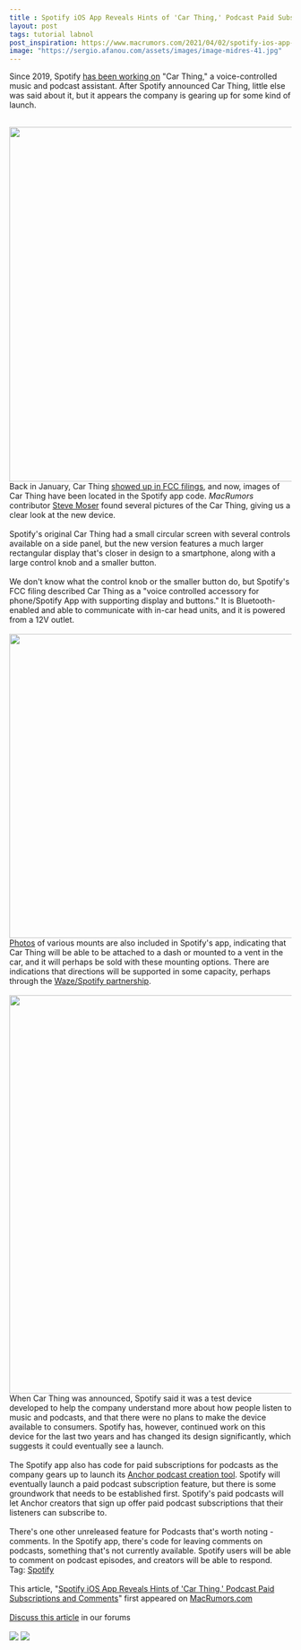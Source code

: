 ```yaml
---
title : Spotify iOS App Reveals Hints of 'Car Thing,' Podcast Paid Subscriptions and Comments
layout: post
tags: tutorial labnol
post_inspiration: https://www.macrumors.com/2021/04/02/spotify-ios-app-car-thing-images/
image: "https://sergio.afanou.com/assets/images/image-midres-41.jpg"
---
```


Since 2019, Spotify <a href="https://newsroom.spotify.com/2019-05-17/5-things-to-know-about-spotifys-latest-test/">has been working on</a> "Car Thing," a voice-controlled music and podcast assistant. After Spotify announced Car Thing, little else was said about it, but it appears the company is gearing up for some kind of launch.
<br/>

<br/>
<img src="https://images.macrumors.com/article-new/2021/04/spotify-car-thing.jpg" alt="" width="1125" height="633" class="aligncenter size-full wp-image-792168" />
<br/>
Back in January, Car Thing <a href="https://www.theverge.com/2021/1/14/22231876/spotify-car-thing-fcc-design-screen-pictures-photos">showed up in FCC filings</a>, and now, images of Car Thing have been located in the Spotify app code. <em>MacRumors</em> contributor <a href="https://twitter.com/SteveMoser">Steve Moser</a> found several pictures of the Car Thing, giving us a clear look at the new device.
<br/>

<br/>
Spotify's original Car Thing had a small circular screen with several controls available on a side panel, but the new version features a much larger rectangular display that's closer in design to a smartphone, along with a large control knob and a smaller button.
<br/>

<br/>
We don't know what the control knob or the smaller button do, but Spotify's FCC filing described Car Thing as a "voice controlled accessory for phone/Spotify App with supporting display and buttons." It is Bluetooth-enabled and able to communicate with in-car head units, and it is powered from a 12V outlet.
<br/>

<br/>
<img src="https://images.macrumors.com/article-new/2021/04/spotify-car-thing-2.jpg" alt="" width="750" height="543" class="aligncenter size-full wp-image-792169" />
<br/>
<a href="https://www.macrumors.com/guide/photos/">Photos</a> of various mounts are also included in Spotify's app, indicating that Car Thing will be able to be attached to a dash or mounted to a vent in the car, and it will perhaps be sold with these mounting options. There are indications that directions will be supported in some capacity, perhaps through the <a href="https://www.cnet.com/news/spotify-waze-driving-directions-playlist-integrations/">Waze/Spotify partnership</a>.
<br/>

<br/>
<img src="https://images.macrumors.com/article-new/2021/04/spotify-car-thing-3.jpg" alt="" width="750" height="711" class="aligncenter size-full wp-image-792170" />
<br/>
When Car Thing was announced, Spotify said it was a test device developed to help the company understand more about how people listen to music and podcasts, and that there were no plans to make the device available to consumers. Spotify has, however, continued work on this device for the last two years and has changed its design significantly, which suggests it could eventually see a launch.
<br/>

<br/>
The Spotify app also has code for paid subscriptions for podcasts as the company gears up to launch its <a href="https://techcrunch.com/2021/02/22/spotify-to-test-paid-podcast-subscriptions-this-spring-via-new-anchor-feature/">Anchor podcast creation tool</a>. Spotify will eventually launch a paid podcast subscription feature, but there is some groundwork that needs to be established first. Spotify's paid podcasts will let Anchor creators that sign up offer paid podcast subscriptions that their listeners can subscribe to.
<br/>

<br/>
There's one other unreleased feature for Podcasts that's worth noting - comments. In the Spotify app, there's code for leaving comments on podcasts, something that's not currently available. Spotify users will be able to comment on podcast episodes, and creators will be able to respond.<div class="linkback">Tag: <a href="https://www.macrumors.com/guide/spotify/">Spotify</a></div><br/>This article, &quot;<a href="https://www.macrumors.com/2021/04/02/spotify-ios-app-car-thing-images/">Spotify iOS App Reveals Hints of &#039;Car Thing,&#039; Podcast Paid Subscriptions and Comments</a>&quot; first appeared on <a href="https://www.macrumors.com">MacRumors.com</a><br/><br/><a href="https://forums.macrumors.com/threads/spotify-ios-app-reveals-hints-of-car-thing-podcast-paid-subscriptions-and-comments.2290423/">Discuss this article</a> in our forums<br/><br/><div class="feedflare">
<a href="http://feeds.macrumors.com/~ff/MacRumors-All?a=apq50Z6vvTI:dEhashXUFXU:6W8y8wAjSf4"><img src="http://feeds.feedburner.com/~ff/MacRumors-All?d=6W8y8wAjSf4" border="0"></img></a> <a href="http://feeds.macrumors.com/~ff/MacRumors-All?a=apq50Z6vvTI:dEhashXUFXU:qj6IDK7rITs"><img src="http://feeds.feedburner.com/~ff/MacRumors-All?d=qj6IDK7rITs" border="0"></img></a>
</div><img src="http://feeds.feedburner.com/~r/MacRumors-All/~4/apq50Z6vvTI" height="1" width="1" alt=""/>
